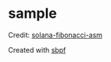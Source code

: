 # sample

Credit: [solana-fibonacci-asm](https://github.com/deanmlittle/solana-fibonacci-asm)

Created with [sbpf](https://github.com/deanmlittle/sbpf)